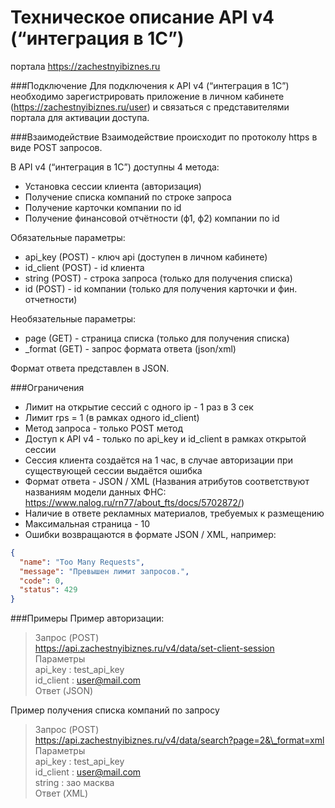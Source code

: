 Техническое описание
API v4 (“интеграция в 1С”)
=====================================================
портала https://zachestnyibiznes.ru

###Подключение
Для подключения к API v4 (“интеграция в 1С”) необходимо зарегистрировать приложение в личном кабинете (https://zachestnyibiznes.ru/user) и связаться с представителями портала для активации доступа.

###Взаимодействие
Взаимодействие происходит по протоколу https в виде POST запросов.

В API v4 (“интеграция в 1С”) доступны 4 метода:
* Установка сессии клиента (авторизация)
* Получение списка компаний по строке запроса
* Получение карточки компании по id
* Получение финансовой отчётности (ф1, ф2) компании по id

Обязательные параметры:
* api_key (POST) - ключ api (доступен в личном кабинете)
* id_client (POST) - id клиента
* string (POST) - строка запроса (только для получения списка)
* id (POST) - id компании (только для получения карточки и фин. отчетности)

Необязательные параметры:
* page (GET) - страница списка (только для получения списка)
* \_format (GET) - запрос формата ответа (json/xml)

Формат ответа представлен в JSON.

###Ограничения
* Лимит на открытие сессий с одного ip - 1 раз в 3 сек
* Лимит rps = 1 (в рамках одного id_client)
* Метод запроса - только POST метод
* Доступ к API v4 - только по api_key и id_client в рамках открытой сессии
* Сессия клиента создаётся на 1 час, в случае авторизации при существующей сессии выдаётся ошибка
* Формат ответа - JSON / XML (Названия атрибутов соответствуют названиям модели данных ФНС: https://www.nalog.ru/rn77/about_fts/docs/5702872/)
* Наличие в ответе рекламных материалов, требуемых к размещению
* Максимальная страница - 10
* Ошибки возвращаются в формате JSON / XML, например:

```json
{
  "name": "Too Many Requests",
  "message": "Превышен лимит запросов.",
  "code": 0,
  "status": 429
}
```

###Примеры
Пример авторизации:
> Запрос (POST)  
> https://api.zachestnyibiznes.ru/v4/data/set-client-session  
> Параметры  
> 	api_key 	: test_api_key  
> 	id_client 	: user@mail.com  
> Ответ (JSON)

Пример получения списка компаний по запросу
> Запрос (POST)  
> https://api.zachestnyibiznes.ru/v4/data/search?page=2&\_format=xml  
> Параметры  
> api_key : test_api_key  
> id_client : user@mail.com  
> string : зао масква  
> Ответ (XML)  
